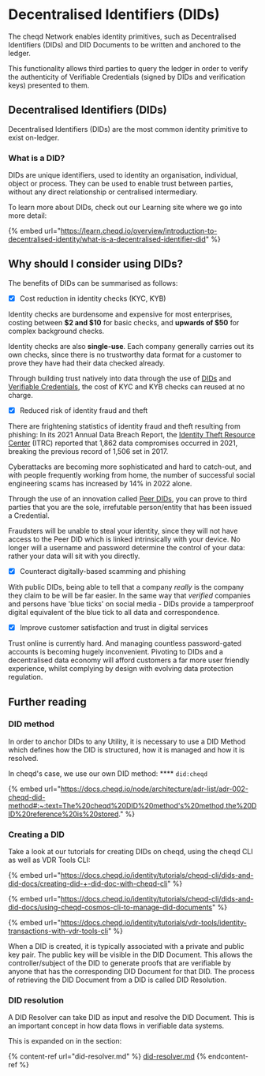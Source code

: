 # Decentralised Identifiers (DIDs)

The cheqd Network enables identity primitives, such as Decentralised Identifiers (DIDs) and DID Documents to be written and anchored to the ledger.&#x20;

This functionality allows third parties to query the ledger in order to verify the authenticity of Verifiable Credentials (signed by DIDs and verification keys) presented to them.

## Decentralised Identifiers (DIDs)

Decentralised Identifiers (DIDs) are the most common identity primitive to exist on-ledger.&#x20;

### What is a DID?

DIDs are unique identifiers, used to identity an organisation, individual, object or process. They can be used to enable trust between parties, without any direct relationship or centralised intermediary.&#x20;

To learn more about DIDs, check out our Learning site where we go into more detail:

{% embed url="https://learn.cheqd.io/overview/introduction-to-decentralised-identity/what-is-a-decentralised-identifier-did" %}

## Why should I consider using DIDs?

The benefits of DIDs can be summarised as follows:

* [x] Cost reduction in identity checks (KYC, KYB)

Identity checks are burdensome and expensive for most enterprises, costing between **$2 and $10** for basic checks, and **upwards of $50** for complex background checks.&#x20;

Identity checks are also **single-use**. Each company generally carries out its own checks, since there is no trustworthy data format for a customer to prove they have had their data checked already.

Through building trust natively into data through the use of [DIDs](https://learn.cheqd.io/overview/introduction-to-decentralised-identity/what-is-a-decentralised-identifier-did) and [Verifiable Credentials](https://learn.cheqd.io/overview/introduction-to-decentralised-identity/what-is-a-verifiable-credential-vc), the cost of KYC and KYB checks can reused at no charge.&#x20;

* [x] Reduced risk of identity fraud and theft

There are frightening statistics of identity fraud and theft resulting from phishing: In its 2021 Annual Data Breach Report, the [Identity Theft Resource Center](https://www.idtheftcenter.org/) (ITRC) reported that 1,862 data compromises occurred in 2021, breaking the previous record of 1,506 set in 2017.&#x20;

Cyberattacks are becoming more sophisticated and hard to catch-out, and with people frequently working from home, the number of successful social engineering scams has increased by 14% in 2022 alone.

Through the use of an innovation called [Peer DIDs](https://identity.foundation/peer-did-method-spec/), you can prove to third parties that you are the sole, irrefutable person/entity that has been issued a Credential.&#x20;

Fraudsters will be unable to steal your identity, since they will not have access to the Peer DID which is linked intrinsically with your device. No longer will a username and password determine the control of your data: rather your data will sit with you directly.&#x20;

* [x] Counteract digitally-based scamming and phishing&#x20;

With public DIDs, being able to tell that a company _really_ is the company they claim to be will be far easier. In the same way that _verified_ companies and persons have 'blue ticks' on social media - DIDs provide a tamperproof digital equivalent of the blue tick to all data and correspondence.&#x20;

* [x] Improve customer satisfaction and trust in digital services

Trust online is currently hard. And managing countless password-gated accounts is becoming hugely inconvenient. Pivoting to DIDs and a decentralised data economy will afford customers a far more user friendly experience, whilst complying by design with evolving data protection regulation.



## Further reading

### DID method

In order to anchor DIDs to any Utility, it is necessary to use a DID Method which defines how the DID is structured, how it is managed and how it is resolved.&#x20;

In cheqd's case, we use our own DID method: **** `did:cheqd`

{% embed url="https://docs.cheqd.io/node/architecture/adr-list/adr-002-cheqd-did-method#:~:text=The%20cheqd%20DID%20method's%20method,the%20DID%20reference%20is%20stored." %}

### Creating a DID

Take a look at our tutorials for creating DIDs on cheqd, using the cheqd CLI as well as VDR Tools CLI:

{% embed url="https://docs.cheqd.io/identity/tutorials/cheqd-cli/dids-and-did-docs/creating-did-+-did-doc-with-cheqd-cli" %}

{% embed url="https://docs.cheqd.io/identity/tutorials/cheqd-cli/dids-and-did-docs/using-cheqd-cosmos-cli-to-manage-did-documents" %}

{% embed url="https://docs.cheqd.io/identity/tutorials/vdr-tools/identity-transactions-with-vdr-tools-cli" %}

When a DID is created, it is typically associated with a private and public key pair. The public key will be visible in the DID Document. This allows the controller/subject of the DID to generate proofs that are verifiable by anyone that has the corresponding DID Document for that DID. The process of retrieving the DID Document from a DID is called DID Resolution.

### DID resolution <a href="#did-resolution" id="did-resolution"></a>

A DID Resolver can take DID as input and resolve the DID Document. This is an important concept in how data flows in verifiable data systems.

This is expanded on in the section:

{% content-ref url="did-resolver.md" %}
[did-resolver.md](did-resolver.md)
{% endcontent-ref %}


